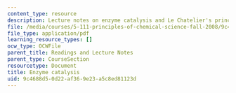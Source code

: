 ```yaml
---
content_type: resource
description: Lecture notes on enzyme catalysis and Le Chatelier's principle.
file: /media/courses/5-111-principles-of-chemical-science-fall-2008/9c4688d50d22af369e23a5c8ed81123d_lecnotes35.pdf
file_type: application/pdf
learning_resource_types: []
ocw_type: OCWFile
parent_title: Readings and Lecture Notes
parent_type: CourseSection
resourcetype: Document
title: Enzyme catalysis
uid: 9c4688d5-0d22-af36-9e23-a5c8ed81123d
---
```

